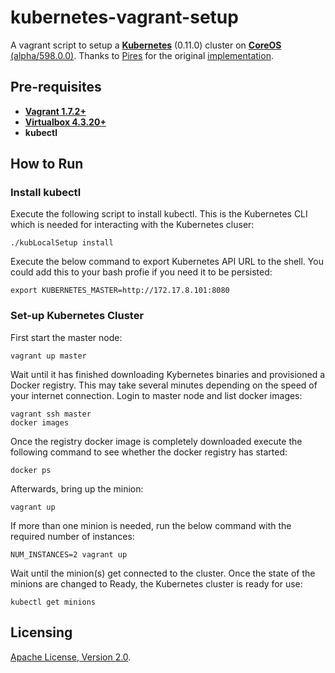 # kubernetes-vagrant-setup
A vagrant script to setup a **[Kubernetes](https://github.com/GoogleCloudPlatform/kubernetes)** (0.11.0)
cluster on 
**[CoreOS](https://coreos.com)** [(alpha/598.0.0)](https://coreos.com/releases/). Thanks to [Pires](https://github.com/pires) for the original [implementation](https://github.com/pires/kubernetes-vagrant-coreos-cluster).

## Pre-requisites

 * **[Vagrant 1.7.2+](https://www.vagrantup.com)**
 * **[Virtualbox 4.3.20+](https://www.virtualbox.org)**
 * **kubectl**

## How to Run

### Install kubectl

Execute the following script to install kubectl. This is the Kubernetes CLI which is needed for interacting with the Kubernetes cluser:

```
./kubLocalSetup install
```

Execute the below command to export Kubernetes API URL to the shell. You could add this to your bash profie if you need it to be persisted:

```
export KUBERNETES_MASTER=http://172.17.8.101:8080
```

### Set-up Kubernetes Cluster

First start the master node:

```
vagrant up master
```

Wait until it has finished downloading Kybernetes binaries and provisioned a Docker registry. This may take several minutes depending on the speed of your internet connection. Login to master node and list docker images:

```
vagrant ssh master
docker images
```

Once the registry docker image is completely downloaded execute the following command to see whether the docker registry has started:

```
docker ps
```

Afterwards, bring up the minion:

```
vagrant up
```

If more than one minion is needed, run the below command with the required number of instances:

```
NUM_INSTANCES=2 vagrant up
```

Wait until the minion(s) get connected to the cluster. Once the state of the minions are changed to Ready, the Kubernetes cluster is ready for use:

```
kubectl get minions
```

## Licensing

[Apache License, Version 2.0](http://opensource.org/licenses/Apache-2.0).
